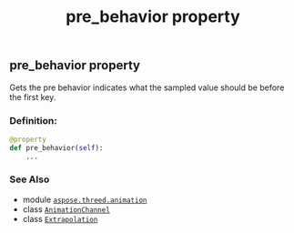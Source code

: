 ﻿---
title: pre_behavior property
second_title: Aspose.3D for Python via .NET API References
description: 
type: docs
weight: 160
url: /python-net/aspose.threed.animation/animationchannel/pre_behavior/
is_root: false
---

## pre_behavior property


Gets the pre behavior indicates what the sampled value should be before the first key.
### Definition:
```python
@property
def pre_behavior(self):
    ...
```

### See Also
* module [`aspose.threed.animation`](../../)
* class [`AnimationChannel`](/3d/python-net/aspose.threed.animation/animationchannel)
* class [`Extrapolation`](/3d/python-net/aspose.threed.animation/extrapolation)
